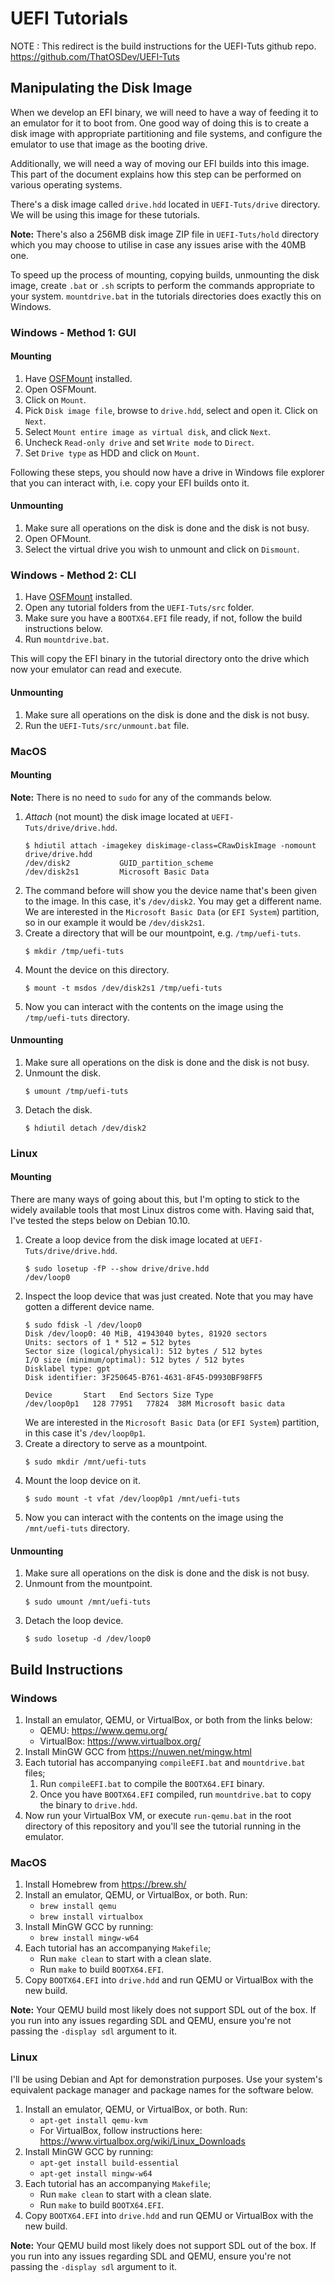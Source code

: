 # UEFI Tutorials

NOTE : This redirect is the build instructions for the UEFI-Tuts github repo.  
https://github.com/ThatOSDev/UEFI-Tuts  


## Manipulating the Disk Image
When we develop an EFI binary, we will need to have a way of feeding it to an emulator for it to boot from. One good way
of doing this is to create a disk image with appropriate partitioning and file systems, and configure the emulator to
use that image as the booting drive.

Additionally, we will need a way of moving our EFI builds into this image. This part of the document explains how this
step can be performed on various operating systems.

There's a disk image called `drive.hdd` located in `UEFI-Tuts/drive` directory. We will be using this image for these
tutorials.

**Note:** There's also a 256MB disk image ZIP file in `UEFI-Tuts/hold` directory which you may choose to utilise in case
any issues arise with the 40MB one.

To speed up the process of mounting, copying builds, unmounting the disk image, create `.bat` or `.sh` scripts to
perform the commands appropriate to your system. `mountdrive.bat` in the tutorials directories does exactly this on
Windows.

### Windows - Method 1: GUI
#### Mounting
1. Have [OSFMount][osfmount] installed.
1. Open OSFMount.
1. Click on `Mount`.
1. Pick `Disk image file`, browse to `drive.hdd`, select and open it. Click on `Next`.
1. Select `Mount entire image as virtual disk`, and click `Next`.
1. Uncheck `Read-only drive` and set `Write mode` to `Direct`.
1. Set `Drive type` as HDD and click on `Mount`.

Following these steps, you should now have a drive in Windows file explorer that you can interact with, i.e. copy your
EFI builds onto it.

#### Unmounting
1. Make sure all operations on the disk is done and the disk is not busy.
1. Open OFMount.
1. Select the virtual drive you wish to unmount and click on `Dismount`.

### Windows - Method 2: CLI
1. Have [OSFMount][osfmount] installed.
1. Open any tutorial folders from the `UEFI-Tuts/src` folder.
1. Make sure you have a `BOOTX64.EFI` file ready, if not, follow the build instructions below.
1. Run `mountdrive.bat`.

This will copy the EFI binary in the tutorial directory onto the drive which now your emulator can read and execute.

#### Unmounting
1. Make sure all operations on the disk is done and the disk is not busy.
1. Run the `UEFI-Tuts/src/unmount.bat` file.

### MacOS
#### Mounting
**Note:** There is no need to `sudo` for any of the commands below.
1. _Attach_ (not mount) the disk image located at `UEFI-Tuts/drive/drive.hdd`.
   ```
   $ hdiutil attach -imagekey diskimage-class=CRawDiskImage -nomount drive/drive.hdd
   /dev/disk2          	GUID_partition_scheme
   /dev/disk2s1        	Microsoft Basic Data
   ```
1. The command before will show you the device name that's been given to the image. In this case, it's `/dev/disk2`. You
   may get a different name. We are interested in the `Microsoft Basic Data` (or `EFI System`) partition, so in our
   example it would be `/dev/disk2s1`.
1. Create a directory that will be our mountpoint, e.g. `/tmp/uefi-tuts`.
   ```
   $ mkdir /tmp/uefi-tuts
   ```
1. Mount the device on this directory.
   ```
   $ mount -t msdos /dev/disk2s1 /tmp/uefi-tuts
   ```
1. Now you can interact with the contents on the image using the `/tmp/uefi-tuts` directory.

#### Unmounting
1. Make sure all operations on the disk is done and the disk is not busy.
1. Unmount the disk.
   ```
   $ umount /tmp/uefi-tuts
   ```
1. Detach the disk.
   ```
   $ hdiutil detach /dev/disk2
   ```

### Linux
#### Mounting
There are many ways of going about this, but I'm opting to stick to the widely available tools that most Linux distros
come with. Having said that, I've tested the steps below on Debian 10.10.
1. Create a loop device from the disk image located at `UEFI-Tuts/drive/drive.hdd`.
   ```
   $ sudo losetup -fP --show drive/drive.hdd 
   /dev/loop0
   ```
1. Inspect the loop device that was just created. Note that you may have gotten a different device name.
   ```
   $ sudo fdisk -l /dev/loop0
   Disk /dev/loop0: 40 MiB, 41943040 bytes, 81920 sectors
   Units: sectors of 1 * 512 = 512 bytes
   Sector size (logical/physical): 512 bytes / 512 bytes
   I/O size (minimum/optimal): 512 bytes / 512 bytes
   Disklabel type: gpt
   Disk identifier: 3F250645-B761-4631-8F45-D9930BF98FF5

   Device       Start   End Sectors Size Type
   /dev/loop0p1   128 77951   77824  38M Microsoft basic data
   ```
   We are interested in the `Microsoft Basic Data` (or `EFI System`) partition, in this case it's `/dev/loop0p1`.
1. Create a directory to serve as a mountpoint.
   ```
   $ sudo mkdir /mnt/uefi-tuts
   ```
1. Mount the loop device on it.
   ```
   $ sudo mount -t vfat /dev/loop0p1 /mnt/uefi-tuts
   ```
1. Now you can interact with the contents on the image using the `/mnt/uefi-tuts` directory.

#### Unmounting
1. Make sure all operations on the disk is done and the disk is not busy.
1. Unmount from the mountpoint.
   ```
   $ sudo umount /mnt/uefi-tuts
   ```
1. Detach the loop device.
   ```
   $ sudo losetup -d /dev/loop0
   ```

## Build Instructions
### Windows
1. Install an emulator, QEMU, or VirtualBox, or both from the links below:
    - QEMU: https://www.qemu.org/
    - VirtualBox: https://www.virtualbox.org/
1. Install MinGW GCC from https://nuwen.net/mingw.html
1. Each tutorial has accompanying `compileEFI.bat` and `mountdrive.bat` files;
    1. Run `compileEFI.bat` to compile the `BOOTX64.EFI` binary.
    1. Once you have `BOOTX64.EFI` compiled, run `mountdrive.bat` to copy the binary to `drive.hdd`.
1. Now run your VirtualBox VM, or execute `run-qemu.bat` in the root directory of this repository and you'll see the
   tutorial running in the emulator.

### MacOS
1. Install Homebrew from https://brew.sh/
1. Install an emulator, QEMU, or VirtualBox, or both. Run:
    - `brew install qemu`  
    - `brew install virtualbox`
1. Install MinGW GCC by running:
    - `brew install mingw-w64`
1. Each tutorial has an accompanying `Makefile`;
    - Run `make clean` to start with a clean slate.
    - Run `make` to build `BOOTX64.EFI`.
1. Copy `BOOTX64.EFI` into `drive.hdd` and run QEMU or VirtualBox with the new build.

**Note:** Your QEMU build most likely does not support SDL out of the box. If you run into any issues regarding SDL and
QEMU, ensure you're not passing the `-display sdl` argument to it.

### Linux
I'll be using Debian and Apt for demonstration purposes. Use your system's equivalent package manager and package names for the software below.

1. Install an emulator, QEMU, or VirtualBox, or both. Run:  
   - `apt-get install qemu-kvm`
   - For VirtualBox, follow instructions here: https://www.virtualbox.org/wiki/Linux_Downloads
1. Install MinGW GCC by running:
   - `apt-get install build-essential`
   - `apt-get install mingw-w64`
1. Each tutorial has an accompanying `Makefile`;
    - Run `make clean` to start with a clean slate.
    - Run `make` to build `BOOTX64.EFI`.
1. Copy `BOOTX64.EFI` into `drive.hdd` and run QEMU or VirtualBox with the new build.

**Note:** Your QEMU build most likely does not support SDL out of the box. If you run into any issues regarding SDL and
QEMU, ensure you're not passing the `-display sdl` argument to it.

[osfmount]: https://www.osforensics.com/tools/mount-disk-images.html
